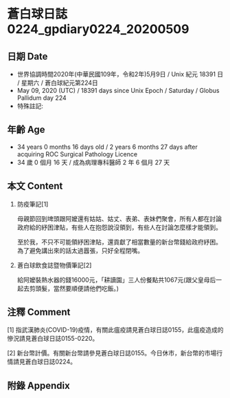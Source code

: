[_metadata_:encoding]: - "utf-8"
[_metadata_:language]: - "zh-Hant-TW"
[_metadata_:fileformat]: - "markdown"
[_metadata_:MIME_type]: - "text/plain"
[_metadata_:markdown_version]: - "commonmark version 0.29"
[_metadata_:markdown_spec]: - "https://spec.commonmark.org/0.29/"

# 蒼白球日誌0224_gpdiary0224_20200509 #

## 日期 Date ##

* 世界協調時間2020年(中華民國109年，令和2年)5月9日 / Unix 紀元 18391 日 / 星期六 / 蒼白球紀元第224日
* May 09, 2020 (UTC) / 18391 days since Unix Epoch / Saturday / Globus Pallidum day 224
* 特殊註記:

## 年齡 Age ##

* 34 years 0 months 16 days old / 2 years 6 months 27 days after acquiring ROC Surgical Pathology Licence
* 34 歲 0 個月 16 天 / 成為病理專科醫師 2 年 6 個月 27 天

## 本文 Content ##

1. 防疫筆記[1]

    母親節回到埤頭跟阿嬤還有姑姑、姑丈、表弟、表妹們聚會，所有人都在討論政府給的紓困津貼，有些人在抱怨說沒領到，有些人在討論怎麼樣才能領到。

    至於我，不只不可能領紓困津貼，還貢獻了相當數量的新台幣錢給政府紓困。為了避免講出來的話太過囂張，只好全程閉嘴。

2. 蒼白球飲食誌暨物價筆記[2]

    給阿嬤裝熱水器的錢16000元，「耕讀園」三人份餐點共1067元(跟父皇母后一起去剪頭髮，當然要順便請他們吃飯。)

## 注釋 Comment ##

[1] 指武漢肺炎(COVID-19)疫情，有關此瘟疫請見蒼白球日誌0155，此瘟疫造成的慘況請見蒼白球日誌0155-0220。

[2] 新台幣計價。有關新台幣請參見蒼白球日誌0155。今日休市，新台幣的市場行情請見蒼白球日誌0224。

## 附錄 Appendix ##
